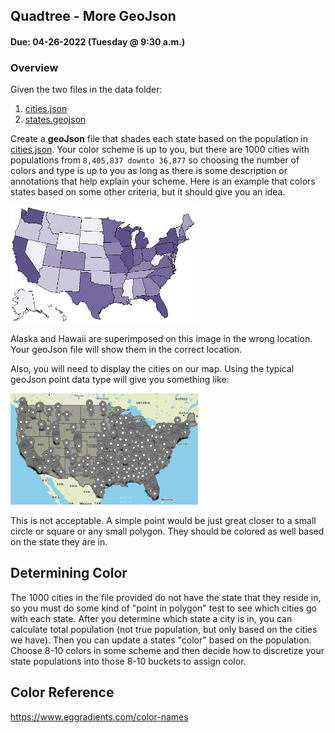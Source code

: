 ## Quadtree - More GeoJson
#### Due: 04-26-2022 (Tuesday @ 9:30 a.m.)

### Overview

Given the two files in the data folder: 
1. [cities.json](data/cities.json)
2. [states.geojson](data/states.geojson)

Create a **geoJson** file that shades each state based on the population in [cities.json](data/cities.json). Your color scheme is up to you, but there are 1000 cities with populations from `8,405,837 downto 36,877` so choosing the number of colors and type is up to you as long as there is some description or annotations that help explain your scheme. Here is an example that colors states based on some other criteria, but it should give you an idea.

<img src="./images/state_colors.jpg" width="300">

Alaska and Hawaii are superimposed on this image in the wrong location. Your geoJson file will show them in the correct location.

Also, you will need to display the cities on our map. Using the typical geoJson point data type will give you something like: 

<img src="./images/pointsExample.png" width="300">

This is not acceptable. A simple point would be just great closer to a small circle or square or any small polygon. They should be colored as well based on the state they are in.

## Determining Color

The 1000 cities in the file provided do not have the state that they reside in, so you must do some kind of "point in polygon" test to see which cities go with each state. After you determine which state a city is in, you can calculate total population (not true population, but only based on the cities we have). Then you can update a states "color" based on the population. Choose 8-10 colors in some scheme and then decide how to discretize your state populations into those 8-10 buckets to assign color. 

## Color Reference
https://www.eggradients.com/color-names


